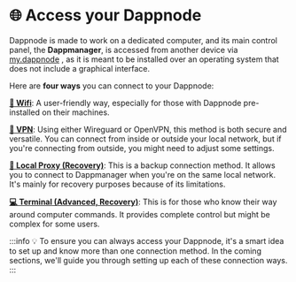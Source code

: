 # 🌐 Access your Dappnode

Dappnode is made to work on a dedicated computer, and its main control panel, the **Dappmanager**, is accessed from another device via [my.dappnode](http://my.dappnode/) , as it is meant to be installed over an operating system that does not include a graphical interface.

Here are **four ways** you can connect to your Dappnode:

[**📡 Wifi**](/docs/user/access-your-dappnode/wifi): A user-friendly way, especially for those with Dappnode pre-installed on their machines.

[**🔐 VPN**](/docs/user/access-your-dappnode/vpn/overview): Using either Wireguard or OpenVPN, this method is both secure and versatile. You can connect from inside or outside your local network, but if you're connecting from outside, you might need to adjust some settings.

[**🔗 Local Proxy (Recovery)**](/docs/user/access-your-dappnode/local): This is a backup connection method. It allows you to connect to Dappmanager when you're on the same local network. It's mainly for recovery purposes because of its limitations.

[**💻 Terminal (Advanced, Recovery)**](/docs/user/access-your-dappnode/terminal): This is for those who know their way around computer commands. It provides complete control but might be complex for some users.

:::info
💡 To ensure you can always access your Dappnode, it's a smart idea to set up and know more than one connection method. In the coming sections, we'll guide you through setting up each of these connection ways.
:::

